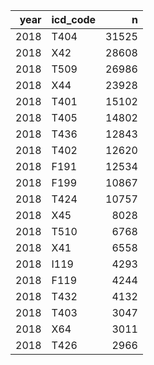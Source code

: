 | year|icd_code |     n|
|----:|:--------|-----:|
| 2018|T404     | 31525|
| 2018|X42      | 28608|
| 2018|T509     | 26986|
| 2018|X44      | 23928|
| 2018|T401     | 15102|
| 2018|T405     | 14802|
| 2018|T436     | 12843|
| 2018|T402     | 12620|
| 2018|F191     | 12534|
| 2018|F199     | 10867|
| 2018|T424     | 10757|
| 2018|X45      |  8028|
| 2018|T510     |  6768|
| 2018|X41      |  6558|
| 2018|I119     |  4293|
| 2018|F119     |  4244|
| 2018|T432     |  4132|
| 2018|T403     |  3047|
| 2018|X64      |  3011|
| 2018|T426     |  2966|
